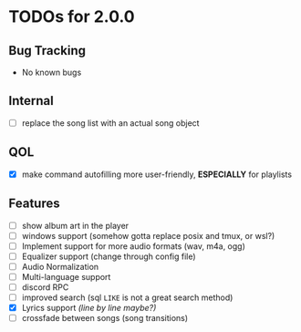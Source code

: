 # TODOs for 2.0.0
## Bug Tracking
- No known bugs

## Internal
- [ ] replace the song list with an actual song object
## QOL
- [x] make command autofilling more user-friendly, **ESPECIALLY** for playlists
## Features
- [ ] show album art in the player
- [ ] windows support (somehow gotta replace posix and tmux, or wsl?)
- [ ] Implement support for more audio formats (wav, m4a, ogg)
- [ ] Equalizer support (change through config file)
- [ ] Audio Normalization
- [ ] Multi-language support
- [ ] discord RPC
- [ ] improved search (sql `LIKE` is not a great search method)
- [x] Lyrics support _(line by line maybe?)_
- [ ] crossfade between songs (song transitions)